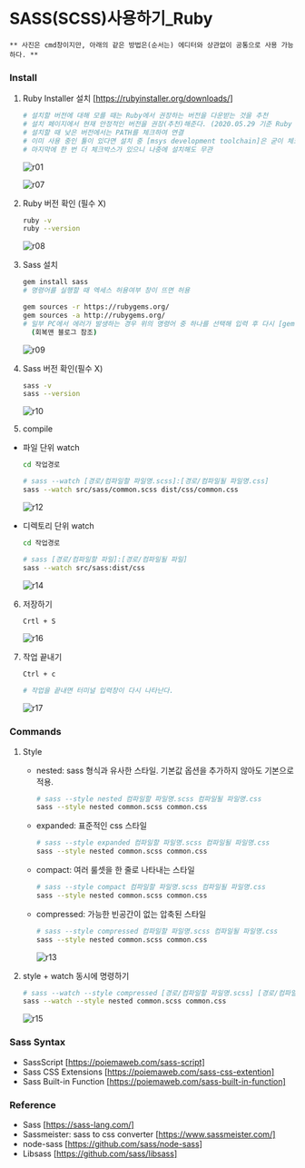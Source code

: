 SASS(SCSS)사용하기_Ruby
==
~~~
** 사진은 cmd창이지만, 아래의 같은 방법은(순서는) 에디터와 상관없이 공통으로 사용 가능하다. **
~~~

### Install
1. Ruby Installer 설치 [https://rubyinstaller.org/downloads/]

   ~~~bash
   # 설치할 버전에 대해 모를 때는 Ruby에서 권장하는 버전을 다운받는 것을 추천
   # 설치 페이지에서 현재 안정적인 버전을 권장(추천)해준다. (2020.05.29 기준 Ruby + Devkit 2.6.X (x64) 권장)
   # 설치할 때 낮은 버전에서는 PATH를 체크하여 연결
   # 이미 사용 중인 툴이 있다면 설치 중 [msys development toolchain]은 굳이 체크하지 않아도 되며, 
   # 마지막에 한 번 더 체크박스가 있으니 나중에 설치해도 무관
   ~~~
   ![r01](https://user-images.githubusercontent.com/57767002/83221435-c767b500-a1b0-11ea-938c-0f7ca6b71edc.jpg)
   
   ![r07](https://user-images.githubusercontent.com/57767002/83221728-87ed9880-a1b1-11ea-96f4-9dbc73ee1375.jpg)
   
2. Ruby 버전 확인 (필수 X)

   ~~~bash
   ruby -v
   ruby --version
   ~~~
   ![r08](https://user-images.githubusercontent.com/57767002/83222698-e3b92100-a1b3-11ea-820c-503f77cd8098.jpg)
   
3. Sass 설치

   ~~~bash
   gem install sass
   # 명령어를 실행할 때 엑세스 허용여부 창이 뜨면 허용
   
   gem sources -r https://rubygems.org/
   gem sources -a http://rubygems.org/
   # 일부 PC에서 에러가 발생하는 경우 위의 명령어 중 하나를 선택해 입력 후 다시 [gem install sass]
     (회복맨 블로그 참조)
   ~~~
   ![r09](https://user-images.githubusercontent.com/57767002/83222699-e4ea4e00-a1b3-11ea-9386-71711c1cd97f.jpg)
   
4. Sass 버전 확인(필수 X)

   ~~~bash
   sass -v
   sass --version
   ~~~
   ![r10](https://user-images.githubusercontent.com/57767002/83222700-e582e480-a1b3-11ea-9dcc-b5b61dab1ebd.jpg)
   
5. compile

  + 파일 단위 watch
     ~~~bash
     cd 작업경로

     # sass --watch [경로/컴파일할 파일명.scss]:[경로/컴파일될 파일명.css]
     sass --watch src/sass/common.scss dist/css/common.css
     ~~~
     ![r12](https://user-images.githubusercontent.com/57767002/83368724-d2128c00-a3f4-11ea-8fa5-68182eb9ea61.jpg)
  
  
  + 디렉토리 단위 watch
     ~~~bash
     cd 작업경로

     # sass [경로/컴파일할 파일]:[경로/컴파일될 파일]
     sass --watch src/sass:dist/css
     ~~~
     ![r14](https://user-images.githubusercontent.com/57767002/83368665-9972b280-a3f4-11ea-86cd-63060a3117d3.jpg)

6. 저장하기
   ~~~bash
   Crtl + S
   ~~~
   ![r16](https://user-images.githubusercontent.com/57767002/83368781-100fb000-a3f5-11ea-819e-0a95a6ffe09e.jpg)


7. 작업 끝내기
   ~~~bash
   Ctrl + c
   
   # 작업을 끝내면 터미널 입력창이 다시 나타난다.
   ~~~
   ![r17](https://user-images.githubusercontent.com/57767002/83368621-806a0180-a3f4-11ea-8223-a60e2ac76322.jpg)
   
### Commands 
1. Style
   
   + nested: sass 형식과 유사한 스타일. 기본값 옵션을 추가하지 않아도 기본으로 적용.
     ~~~bash
     # sass --style nested 컴파일할 파일명.scss 컴파일될 파일명.css
     sass --style nested common.scss common.css
     ~~~

   + expanded: 표준적인 css 스타일
     ~~~bash
     # sass --style expanded 컴파일할 파일명.scss 컴파일될 파일명.css
     sass --style nested common.scss common.css
     ~~~

   + compact: 여러 룰셋을 한 줄로 나타내는 스타일
     ~~~bash
     # sass --style compact 컴파일할 파일명.scss 컴파일될 파일명.css
     sass --style nested common.scss common.css
     ~~~

   + compressed: 가능한 빈공간이 없는 압축된 스타일
     ~~~bash
     # sass --style compressed 컴파일할 파일명.scss 컴파일될 파일명.css
     sass --style nested common.scss common.css
     ~~~
   
     ![r13](https://user-images.githubusercontent.com/57767002/83368682-adb6af80-a3f4-11ea-9add-f49a42831ced.jpg)
  
2. style + watch 동시에 명령하기
   ~~~bash
   # sass --watch --style compressed [경로/컴파일할 파일명.scss] [경로/컴파일될 파일명.css]
   sass --watch --style nested common.scss common.css
   ~~~
   ![r15](https://user-images.githubusercontent.com/57767002/83368600-66302380-a3f4-11ea-8f2b-1107d9721ea3.jpg)

  

### Sass Syntax
+ SassScript [https://poiemaweb.com/sass-script]
+ Sass CSS Extensions [https://poiemaweb.com/sass-css-extention]
+ Sass Built-in Function [https://poiemaweb.com/sass-built-in-function]


### Reference
+ Sass [https://sass-lang.com/]
+ Sassmeister: sass to css converter [https://www.sassmeister.com/]
+ node-sass [https://github.com/sass/node-sass]
+ Libsass [https://github.com/sass/libsass]
